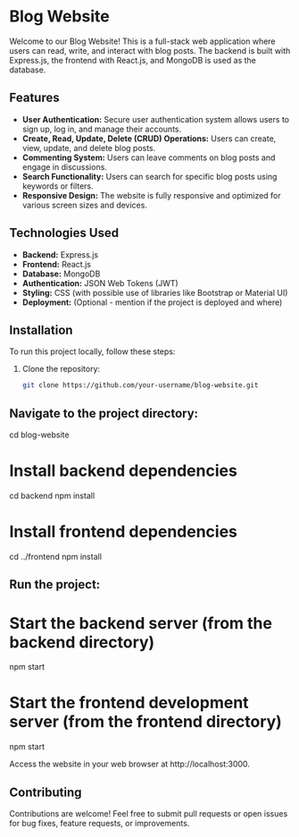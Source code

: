 # Blog Website

Welcome to our Blog Website! This is a full-stack web application where users can read, write, and interact with blog posts. The backend is built with Express.js, the frontend with React.js, and MongoDB is used as the database.

## Features

- **User Authentication:** Secure user authentication system allows users to sign up, log in, and manage their accounts.
- **Create, Read, Update, Delete (CRUD) Operations:** Users can create, view, update, and delete blog posts.
- **Commenting System:** Users can leave comments on blog posts and engage in discussions.
- **Search Functionality:** Users can search for specific blog posts using keywords or filters.
- **Responsive Design:** The website is fully responsive and optimized for various screen sizes and devices.

## Technologies Used

- **Backend:** Express.js
- **Frontend:** React.js
- **Database:** MongoDB
- **Authentication:** JSON Web Tokens (JWT)
- **Styling:** CSS (with possible use of libraries like Bootstrap or Material UI)
- **Deployment:** (Optional - mention if the project is deployed and where)

## Installation

To run this project locally, follow these steps:

1. Clone the repository:

   ```bash
   git clone https://github.com/your-username/blog-website.git

## Navigate to the project directory:
 cd blog-website

# Install backend dependencies
cd backend
npm install

# Install frontend dependencies
cd ../frontend
npm install

## Run the project:
# Start the backend server (from the backend directory)
npm start

# Start the frontend development server (from the frontend directory)
npm start

Access the website in your web browser at http://localhost:3000.

## Contributing
Contributions are welcome! Feel free to submit pull requests or open issues for bug fixes, feature requests, or improvements.
